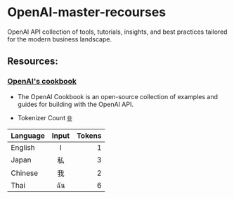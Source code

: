 # OpenAI-master-recourses
OpenAI API collection of tools, tutorials,  insights, and best practices tailored for the modern business landscape.


## Resources:

### [OpenAI's cookbook](https://cookbook.openai.com/)
- The OpenAI Cookbook is an open-source collection of examples and guides for building with the OpenAI API.

- Tokenizer Count [🌐](https://platform.openai.com/tokenizer)

| Language | Input | Tokens |
|:---|:---:|---:|
| English | I | 1 |
| Japan | 私 | 3 |
| Chinese | 我 | 2 |
| Thai | ฉัน |6 |

 
